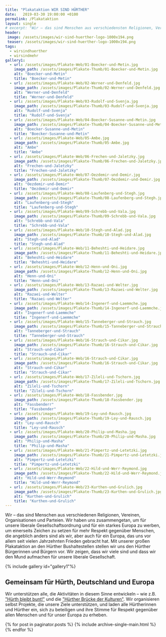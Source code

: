 ```yaml
---
title: "Plakataktion WIR SIND HÜRTHER"
date:   2019-03-30 19:00:00 +0100
permalink: /Plakataktion
layout: single
# excerpt: "Wir – das sind Menschen aus verschiedensten Religionen, Vereinen, Organisationen und Parteien."
header:
 image: /assets/images/wir-sind-huerther-logo-1000x194.png
 teaser: /assets/images/wir-sind-huerther-logo-1000x194.png
tags: 
  - wirsindhuerther
  - wirsindmehr
gallery1:
  - url: /assets/images/Plakate-Web/01-Boecker-und-Metin.jpg
    image_path: /assets/images/Plakate-Thumb/01-Boecker-und-Metin.jpg
    alt: "Boecker-und-Metin"
    title: "Boecker-und-Metin"
  - url: /assets/images/Plakate-Web/02-Werner-und-Denfeld.jpg
    image_path: /assets/images/Plakate-Thumb/02-Werner-und-Denfeld.jpg
    alt: "Werner-und-Denfeld"
    title: "Werner-und-Denfeld"
  - url: /assets/images/Plakate-Web/03-Rudolf-und-Svenja.jpg
    image_path: /assets/images/Plakate-Thumb/03-Rudolf-und-Svenja.jpg
    alt: "Rudolf-und-Svenja"
    title: "Rudolf-und-Svenja"
  - url: /assets/images/Plakate-Web/04-Boecker-Susanne-und-Metin.jpg
    image_path: /assets/images/Plakate-Thumb/04-Boecker-Susanne-und-Metin.jpg
    alt: "Boecker-Susanne-und-Metin"
    title: "Boecker-Susanne-und-Metin"
  - url: /assets/images/Plakate-Web/05-Ambe.jpg
    image_path: /assets/images/Plakate-Thumb/05-Ambe.jpg
    alt: "Ambe"
    title: "Ambe"
  - url: /assets/images/Plakate-Web/06-Frechen-und-Jaletzky.jpg
    image_path: /assets/images/Plakate-Thumb/06-Frechen-und-Jaletzky.jpg
    alt: "Frechen-und-Jaletzky"
    title: "Frechen-und-Jaletzky"
  - url: /assets/images/Plakate-Web/07-Oezdemir-und-Demir.jpg
    image_path: /assets/images/Plakate-Thumb/07-Oezdemir-und-Demir.jpg
    alt: "Oezdemir-und-Demir"
    title: "Oezdemir-und-Demir"
  - url: /assets/images/Plakate-Web/08-Laufenberg-und-Stegh.jpg
    image_path: /assets/images/Plakate-Thumb/08-Laufenberg-und-Stegh.jpg
    alt: "Laufenberg-und-Stegh"
    title: "Laufenberg-und-Stegh"
  - url: /assets/images/Plakate-Web/09-Schrebb-und-Vala.jpg
    image_path: /assets/images/Plakate-Thumb/09-Schrebb-und-Vala.jpg
    alt: "Schrebb-und-Vala"
    title: "Schrebb-und-Vala"
  - url: /assets/images/Plakate-Web/10-Stegh-und-Alad.jpg
    image_path: /assets/images/Plakate-Thumb/10-Stegh-und-Alad.jpg
    alt: "Stegh-und-Alad"
    title: "Stegh-und-Alad"
  - url: /assets/images/Plakate-Web/11-Beheshti-und-Heidare.jpg
    image_path: /assets/images/Plakate-Thumb/11-Beheshti-und-Heidare.jpg
    alt: "Beheshti-und-Heidare"
    title: "Beheshti-und-Heidare"
  - url: /assets/images/Plakate-Web/12-Henn-und-Oni.jpg
    image_path: /assets/images/Plakate-Thumb/12-Henn-und-Oni.jpg
    alt: "Henn-und-Oni"
    title: "Henn-und-Oni"
  - url: /assets/images/Plakate-Web/13-Razaei-und-Welter.jpg
    image_path: /assets/images/Plakate-Thumb/13-Razaei-und-Welter.jpg
    alt: "Razaei-und-Welter"
    title: "Razaei-und-Welter"
  - url: /assets/images/Plakate-Web/14-Ingenerf-und-Laemmche.jpg
    image_path: /assets/images/Plakate-Thumb/14-Ingenerf-und-Laemmche.jpg
    alt: "Ingenerf-und-Laemmche"
    title: "Ingenerf-und-Laemmche"
  - url: /assets/images/Plakate-Web/15-Tanneberger-und-Strauch.jpg
    image_path: /assets/images/Plakate-Thumb/15-Tanneberger-und-Strauch.jpg
    alt: "Tanneberger-und-Strauch"
    title: "Tanneberger-und-Strauch"
  - url: /assets/images/Plakate-Web/16-Strauch-und-Cikar.jpg
    image_path: /assets/images/Plakate-Thumb/16-Strauch-und-Cikar.jpg
    alt: "Strauch-und-Cikar"
    title: "Strauch-und-Cikar"
  - url: /assets/images/Plakate-Web/16-Strauch-und-Cikar.jpg
    image_path: /assets/images/Plakate-Thumb/16-Strauch-und-Cikar.jpg
    alt: "Strauch-und-Cikar"
    title: "Strauch-und-Cikar"
  - url: /assets/images/Plakate-Web/17-Zileli-und-Tschorn.jpg
    image_path: /assets/images/Plakate-Thumb/17-Zileli-und-Tschorn.jpg
    alt: "Zileli-und-Tschorn"
    title: "Zileli-und-Tschorn"
  - url: /assets/images/Plakate-Web/18-Fassbender.jpg
    image_path: /assets/images/Plakate-Thumb/18-Fassbender.jpg
    alt: "Fassbenderr"
    title: "Fassbender"
  - url: /assets/images/Plakate-Web/19-Ley-und-Rausch.jpg
    image_path: /assets/images/Plakate-Thumb/19-Ley-und-Rausch.jpg
    alt: "Ley-und-Rausch"
    title: "Ley-und-Rausch"
  - url: /assets/images/Plakate-Web/20-Philip-und-Masha.jpg
    image_path: /assets/images/Plakate-Thumb/20-Philip-und-Masha.jpg
    alt: "Philip-und-Masha"
    title: "Philip-und-Masha"
  - url: /assets/images/Plakate-Web/21-Pimpertz-und-Letetzki.jpg
    image_path: /assets/images/Plakate-Thumb/21-Pimpertz-und-Letetzki.jpg
    alt: "Pimpertz-und-Letetzki"
    title: "Pimpertz-und-Letetzki"
  - url: /assets/images/Plakate-Web/22-Hild-und-Werr-Reymond.jpg
    image_path: /assets/images/Plakate-Thumb/22-Hild-und-Werr-Reymond.jpg
    alt: "Hild-und-Werr-Reymond"
    title: "Hild-und-Werr-Reymond"
  - url: /assets/images/Plakate-Web/23-Kurthen-und-Grulich.jpg
    image_path: /assets/images/Plakate-Thumb/23-Kurthen-und-Grulich.jpg
    alt: "Kurthen-und-Grulich"
    title: "Kurthen-und-Grulich"
---
```


Wir – das sind Menschen aus verschiedenen Religionen, Vereinen, Organisationen und Parteien. Wir haben uns zusammengetan, um für unsere liberale Gesellschaftsordnung und für ein starkes Europa zu werben, um einerseits Zeichen zu setzen für mehr Respekt gegenüber Menschen, die angeblich anders sind als wir, aber auch für ein Europa, das uns vor allem seit vielen Jahrzehnten Frieden gebracht hat.
Mit unserer großen Plakataktion an den Hürther Bushaltestellen stellen wir uns den Hürther Bürgerinnen und Bürgern vor. Wir zeigen, dass wir viele sind und dass wir den Mund aufmachen für unsere liberale Gesellschaft.

{% include gallery id="gallery1"%}

## Gemeinsam für Hürth, Deutschland und Europa
Wir unterstützen alle, die Aktivitäten in diesem Sinne entwickeln – wie z.B. ["Hürth bleibt bunt!"](https://huerth-bleibt-bunt.de) und die ["Hürther Brücke der Kulturen"](http://huerther-bruecke-der-kulturen.de/). Wir organisieren selbst Projekte, die unsere Ziele unterstützen, und laden alle Hürtherinnen und Hürther ein, sich zu beteiligen und ihre Stimme für Respekt gegenüber allen Menschen und für unser Europa zu erheben. 
 
{% for post in paginator.posts %}
  {% include archive-single-main.html %}
{% endfor %}


